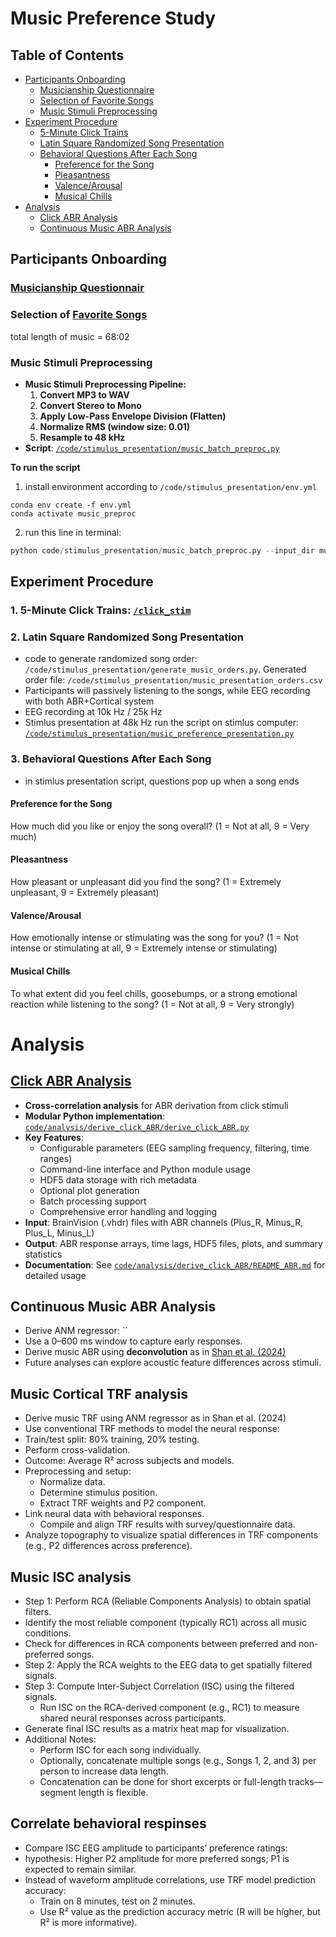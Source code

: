 # Music Preference Study

## Table of Contents
- [Participants Onboarding](#participants-onboarding)
  - [Musicianship Questionnaire](#musicianship-questionnaire)
  - [Selection of Favorite Songs](#selection-of-favorite-songs)
  - [Music Stimuli Preprocessing](#music-stimuli-preprocessing)
- [Experiment Procedure](#experiment-procedure)
  - [5-Minute Click Trains](#5-minute-click-trains)
  - [Latin Square Randomized Song Presentation](#latin-square-randomized-song-presentation)
  - [Behavioral Questions After Each Song](#behavioral-questions-after-each-song)
    - [Preference for the Song](#preference-for-the-song)
    - [Pleasantness](#pleasantness)
    - [Valence/Arousal](#valencearousal)
    - [Musical Chills](#musical-chills)
- [Analysis](#analysis)
  - [Click ABR Analysis](#click-abr-analysis)
  - [Continuous Music ABR Analysis](#continuous-music-abr-analysis)

## Participants Onboarding

### [Musicianship Questionnair](https://github.com/sasnl/music_preference/blob/main/MusicianshipQuestionnaire.md)

### Selection of [Favorite Songs](https://docs.google.com/spreadsheets/d/1YDDWKmQ6O3HpwoQeA3kcLaOXuhWvbGlxDFgny0Mv1zk/edit?gid=0#gid=0)

total length of music = 68:02

### Music Stimuli Preprocessing
- **Music Stimuli Preprocessing Pipeline:**
  1. **Convert MP3 to WAV**
  2. **Convert Stereo to Mono**
  3. **Apply Low-Pass Envelope Division (Flatten)**
  4. **Normalize RMS (window size: 0.01)**
  5. **Resample to 48 kHz**
- **Script**: [`/code/stimulus_presentation/music_batch_preproc.py`](https://github.com/sasnl/music_preference/blob/main/code/stimulus_presentation/music_batch_preproc.py)

**To run the script**
1. install environment according to `/code/stimulus_presentation/env.yml`
```
conda env create -f env.yml
conda activate music_preproc
```
2. run this line in terminal:
```python
python code/stimulus_presentation/music_batch_preproc.py --input_dir music_stim/original --output_dir music_stim/preprocesed --no_trim
```
## Experiment Procedure
### 1. 5-Minute Click Trains: [`/click_stim`](https://github.com/sasnl/music_preference/tree/main/click_stim)
### 2. Latin Square Randomized Song Presentation
- code to generate randomized song order: `/code/stimulus_presentation/generate_music_orders.py`. Generated order file: `/code/stimulus_presentation/music_presentation_orders.csv`
- Participants will passively listening to the songs, while EEG recording with both ABR+Cortical system
- EEG recording at 10k Hz / 25k Hz
- Stimlus presentation at 48k Hz
run the script on stimlus computer: [`/code/stimulus_presentation/music_preference_presentation.py`](https://github.com/sasnl/music_preference/blob/main/code/stimulus_presentation/music_preference_presentation.py)
### 3. Behavioral Questions After Each Song
- in stimlus presentation script, questions pop up when a song ends
#### Preference for the Song
 How much did you like or enjoy the song overall?
 (1 = Not at all, 9 = Very much)
#### Pleasantness
 How pleasant or unpleasant did you find the song?
 (1 = Extremely unpleasant, 9 = Extremely pleasant)
#### Valence/Arousal
 How emotionally intense or stimulating was the song for you?
 (1 = Not intense or stimulating at all, 9 = Extremely intense or stimulating)
#### Musical Chills
 To what extent did you feel chills, goosebumps, or a strong emotional reaction while listening to the song?
 (1 = Not at all, 9 = Very strongly)

# Analysis
 ## [Click ABR Analysis](https://github.com/sasnl/music_preference/tree/main/code/analysis/derive_click_ABR)
 - **Cross-correlation analysis** for ABR derivation from click stimuli
 - **Modular Python implementation**: [`code/analysis/derive_click_ABR/derive_click_ABR.py`](https://github.com/sasnl/music_preference/blob/main/code/analysis/derive_click_ABR/derive_click_ABR.py)
 - **Key Features**:
   - Configurable parameters (EEG sampling frequency, filtering, time ranges)
   - Command-line interface and Python module usage
   - HDF5 data storage with rich metadata
   - Optional plot generation
   - Batch processing support
   - Comprehensive error handling and logging
 - **Input**: BrainVision (.vhdr) files with ABR channels (Plus_R, Minus_R, Plus_L, Minus_L)
 - **Output**: ABR response arrays, time lags, HDF5 files, plots, and summary statistics
 - **Documentation**: See [`code/analysis/derive_click_ABR/README_ABR.md`](https://github.com/sasnl/music_preference/blob/main/code/analysis/derive_click_ABR/README_ABR.md) for detailed usage

 ## Continuous Music ABR Analysis
 - Derive ANM regressor: ``
 - Use a 0–600 ms window to capture early responses.
 - Derive music ABR using **deconvolution** as in [Shan et al. (2024)](https://www.nature.com/articles/s41598-023-50438-0)
 - Future analyses can explore acoustic feature differences across stimuli.


 ## Music Cortical TRF analysis
 - Derive music TRF using ANM regressor as in Shan et al. (2024)
 - Use conventional TRF methods to model the neural response:
  - Train/test split: 80% training, 20% testing.
  - Perform cross-validation.
  - Outcome: Average R² across subjects and models.
- Preprocessing and setup:
  - Normalize data.
  - Determine stimulus position.
  - Extract TRF weights and P2 component.
- Link neural data with behavioral responses.
  - Compile and align TRF results with survey/questionnaire data.
- Analyze topography to visualize spatial differences in TRF components (e.g., P2 differences across preference).

 ## Music ISC analysis
 - Step 1: Perform RCA (Reliable Components Analysis) to obtain spatial filters.
  - Identify the most reliable component (typically RC1) across all music conditions.
  - Check for differences in RCA components between preferred and non-preferred songs.
- Step 2: Apply the RCA weights to the EEG data to get spatially filtered signals.
- Step 3: Compute Inter-Subject Correlation (ISC) using the filtered signals.
  - Run ISC on the RCA-derived component (e.g., RC1) to measure shared neural responses across participants.
- Generate final ISC results as a matrix heat map for visualization.
- Additional Notes:
  - Perform ISC for each song individually.
  - Optionally, concatenate multiple songs (e.g., Songs 1, 2, and 3) per person to increase data length.
  - Concatenation can be done for short excerpts or full-length tracks—segment length is flexible.

 ## Correlate behavioral respinses
- Compare ISC EEG amplitude to participants’ preference ratings:
- hypothesis: Higher P2 amplitude for more preferred songs; P1 is expected to remain similar.
- Instead of waveform amplitude correlations, use TRF model prediction accuracy:
  - Train on 8 minutes, test on 2 minutes.
  - Use R² value as the prediction accuracy metric (R will be higher, but R² is more informative).


